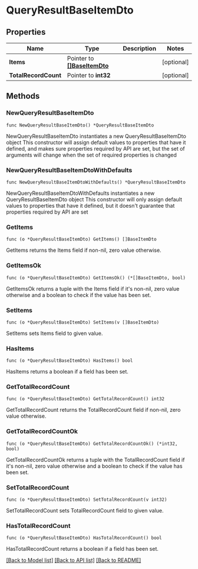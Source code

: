 # QueryResultBaseItemDto

## Properties

Name | Type | Description | Notes
------------ | ------------- | ------------- | -------------
**Items** | Pointer to [**[]BaseItemDto**](BaseItemDto.md) |  | [optional] 
**TotalRecordCount** | Pointer to **int32** |  | [optional] 

## Methods

### NewQueryResultBaseItemDto

`func NewQueryResultBaseItemDto() *QueryResultBaseItemDto`

NewQueryResultBaseItemDto instantiates a new QueryResultBaseItemDto object
This constructor will assign default values to properties that have it defined,
and makes sure properties required by API are set, but the set of arguments
will change when the set of required properties is changed

### NewQueryResultBaseItemDtoWithDefaults

`func NewQueryResultBaseItemDtoWithDefaults() *QueryResultBaseItemDto`

NewQueryResultBaseItemDtoWithDefaults instantiates a new QueryResultBaseItemDto object
This constructor will only assign default values to properties that have it defined,
but it doesn't guarantee that properties required by API are set

### GetItems

`func (o *QueryResultBaseItemDto) GetItems() []BaseItemDto`

GetItems returns the Items field if non-nil, zero value otherwise.

### GetItemsOk

`func (o *QueryResultBaseItemDto) GetItemsOk() (*[]BaseItemDto, bool)`

GetItemsOk returns a tuple with the Items field if it's non-nil, zero value otherwise
and a boolean to check if the value has been set.

### SetItems

`func (o *QueryResultBaseItemDto) SetItems(v []BaseItemDto)`

SetItems sets Items field to given value.

### HasItems

`func (o *QueryResultBaseItemDto) HasItems() bool`

HasItems returns a boolean if a field has been set.

### GetTotalRecordCount

`func (o *QueryResultBaseItemDto) GetTotalRecordCount() int32`

GetTotalRecordCount returns the TotalRecordCount field if non-nil, zero value otherwise.

### GetTotalRecordCountOk

`func (o *QueryResultBaseItemDto) GetTotalRecordCountOk() (*int32, bool)`

GetTotalRecordCountOk returns a tuple with the TotalRecordCount field if it's non-nil, zero value otherwise
and a boolean to check if the value has been set.

### SetTotalRecordCount

`func (o *QueryResultBaseItemDto) SetTotalRecordCount(v int32)`

SetTotalRecordCount sets TotalRecordCount field to given value.

### HasTotalRecordCount

`func (o *QueryResultBaseItemDto) HasTotalRecordCount() bool`

HasTotalRecordCount returns a boolean if a field has been set.


[[Back to Model list]](../README.md#documentation-for-models) [[Back to API list]](../README.md#documentation-for-api-endpoints) [[Back to README]](../README.md)


